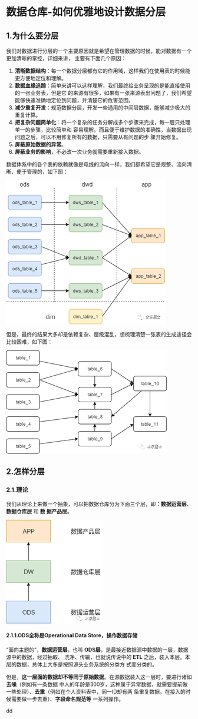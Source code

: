 数据仓库-如何优雅地设计数据分层
================================================================================
## 1.为什么要分层
我们对数据进行分层的一个主要原因就是希望在管理数据的时候，能对数据有一个更加清晰的掌控，详细来讲，
主要有下面几个原因：
1. **清晰数据结构**：每一个数据分层都有它的作用域，这样我们在使用表的时候能更方便地定位和理解。
2. **数据血缘追踪**：简单来讲可以这样理解，我们最终给业务呈现的是能直接使用的一张业务表，但是它
的来源有很多，如果有一张来源表出问题了，我们希望能够快速准确地定位到问题，并清楚它的危害范围。
3. **减少重复开发**：规范数据分层，开发一些通用的中间层数据，能够减少极大的重复计算。
4. **把复杂问题简单化**：将一个复杂的任务分解成多个步骤来完成，每一层只处理单一的步骤，比较简单和
容易理解。而且便于维护数据的准确性，当数据出现问题之后，可以不用修复所有的数据，只需要从有问题的步
骤开始修复。
5. **屏蔽原始数据的异常**。
6. **屏蔽业务的影响**，不必改一次业务就需要重新接入数据。

数据体系中的各个表的依赖就像是电线的流向一样，我们都希望它是规整、流向清晰、便于管理的，如下图：

![数据分层1](img/1.png)

但是，最终的结果大多却是依赖复杂、层级混乱，想梳理清楚一张表的生成途径会比较困难，如下图：

![数据分层2](img/2.png)

## 2.怎样分层

### 2.1.理论
我们从理论上来做一个抽象，可以把数据仓库分为下面三个层，即：**数据运营层**、**数据仓库层** 和 **数
据产品层**。

![数据分层3](img/3.png)

#### 2.1.1.ODS全称是Operational Data Store，操作数据存储
“面向主题的”，**数据运营层**，也叫 **ODS层**，是最接近数据源中数据的一层，数据源中的数据，经过抽取、
洗净、传输，也就说传说中的 **ETL** 之后，装入本层。本层的数据，总体上大多是按照源头业务系统的分类方
式而分类的。

但是，**这一层面的数据却不等同于原始数据**。在源数据装入这一层时，要进行诸如 **去噪**（例如有一条数据
中人的年龄是300岁，这种属于异常数据，就需要提前做一些处理）、**去重**（例如在个人资料表中，同一ID却有两
条重复数据，在接入的时候需要做一步去重）、**字段命名规范等** 一系列操作。



































dd
